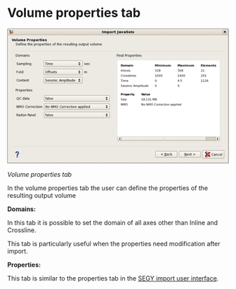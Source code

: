 # Volume properties tab

![](../../../.gitbook/assets/002_import_javaseis.png)

_Volume properties tab_

In the volume properties tab the user can define the properties of the resulting output volume

**Domains:**

In this tab it is possible to set the domain of all axes other than Inline and Crossline.

This tab is particularly useful when the properties need modification after import.

**Properties:**

This tab is similar to the properties tab in the [SEGY import user interface](../import_seg-y/).

